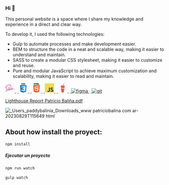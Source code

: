 
### Hi 👋

This personal website is a space where I share my knowledge and experience in a direct and clear way.

To develop it, I used the following technologies:

- Gulp to automate processes and make development easier.
- BEM to structure the code in a neat and scalable way, making it easier to understand and maintain.
- SASS to create a modular CSS stylesheet, making it easier to customize and reuse.
- Pure and modular JavaScript to achieve maximum customization and scalability, making it easier to read and maintain.

  


<a href="https://sass-lang.com" target="_blank" rel="noreferrer"> <img src="https://raw.githubusercontent.com/devicons/devicon/master/icons/sass/sass-original.svg" alt="sass" width="30" height="30"/> </a>&nbsp;<a href="https://www.w3schools.com/css/" target="_blank" rel="noreferrer"> <img src="https://raw.githubusercontent.com/devicons/devicon/master/icons/css3/css3-original-wordmark.svg" alt="css3" width="30" height="30"/> 
</a>&nbsp;<a href="https://www.w3.org/html/" target="_blank" rel="noreferrer"> <img src="https://raw.githubusercontent.com/devicons/devicon/master/icons/html5/html5-original-wordmark.svg" alt="html5" width="30" height="30"/> 
 </a>&nbsp;<a href="https://developer.mozilla.org/en-US/docs/Web/JavaScript" target="_blank" rel="noreferrer"> <img src="https://raw.githubusercontent.com/devicons/devicon/master/icons/javascript/javascript-original.svg" alt="javascript" width="30" height="30"/> 
 </a>&nbsp;<a href="https://gulpjs.com" target="_blank" rel="noreferrer"> <img src="https://raw.githubusercontent.com/devicons/devicon/master/icons/gulp/gulp-plain.svg" alt="gulp" width="30" height="30"/> 
 </a>&nbsp;<a href="https://www.figma.com/" target="_blank" rel="noreferrer"> <img src="https://www.vectorlogo.zone/logos/figma/figma-icon.svg" alt="figma" width="30" height="30"/> 
 </a>&nbsp;<a href="https://git-scm.com/" target="_blank" rel="noreferrer"> <img src="https://www.vectorlogo.zone/logos/git-scm/git-scm-icon.svg" alt="git" width="30" height="30"/> </a>


[Lighthouse Report Patricio Baliña.pdf](https://github.com/paddybalinia/patriciobalina/files/12468075/Lighthouse.Report.Patricio.Balina.pdf)

![_Users_paddybalinia_Downloads_www patriciobalina com ar-20230829T115649 html](https://github.com/paddybalinia/patriciobalina/assets/20441533/0393f239-15dc-4b61-b6bc-5c5fd81e0b4b)



## About how install the proyect:

```
npm install
```

##### Ejecutar un proyecto
``` 
npm run watch
```
``` 
gulp watch
```
